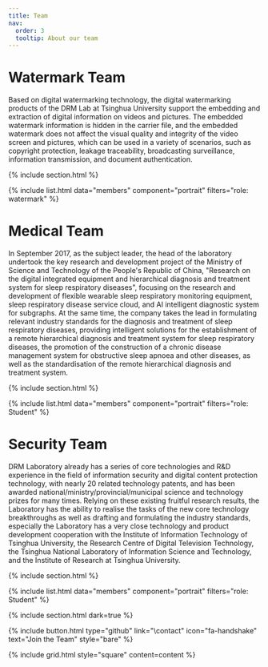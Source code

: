 ```yaml
---
title: Team
nav:
  order: 3
  tooltip: About our team
---
```


# <i class="fas fa-users"></i>Watermark Team

Based on digital watermarking technology, the digital watermarking products of the DRM Lab at Tsinghua University support the embedding and extraction of digital information on videos and pictures. The embedded watermark information is hidden in the carrier file, and the embedded watermark does not affect the visual quality and integrity of the video screen and pictures, which can be used in a variety of scenarios, such as copyright protection, leakage traceability, broadcasting surveillance, information transmission, and document authentication.

{% include section.html %}

{% include list.html data="members" component="portrait" filters="role: watermark" %}

# <i class="fas fa-users"></i>Medical Team
In September 2017, as the subject leader, the head of the laboratory undertook the key research and development project of the Ministry of Science and Technology of the People's Republic of China, "Research on the digital integrated equipment and hierarchical diagnosis and treatment system for sleep respiratory diseases", focusing on the research and development of flexible wearable sleep respiratory monitoring equipment, sleep respiratory disease service cloud, and AI intelligent diagnostic system for subgraphs. At the same time, the company takes the lead in formulating relevant industry standards for the diagnosis and treatment of sleep respiratory diseases, providing intelligent solutions for the establishment of a remote hierarchical diagnosis and treatment system for sleep respiratory diseases, the promotion of the construction of a chronic disease management system for obstructive sleep apnoea and other diseases, as well as the standardisation of the remote hierarchical diagnosis and treatment system.

{% include section.html %}

{% include list.html data="members" component="portrait" filters="role: Student" %}

# <i class="fas fa-users"></i>Security Team
DRM Laboratory already has a series of core technologies and R&D experience in the field of information security and digital content protection technology, with nearly 20 related technology patents, and has been awarded national/ministry/provincial/municipal science and technology prizes for many times. Relying on these existing fruitful research results, the Laboratory has the ability to realise the tasks of the new core technology breakthroughs as well as drafting and formulating the industry standards, especially the Laboratory has a very close technology and product development cooperation with the Institute of Information Technology of Tsinghua University, the Research Centre of Digital Television Technology, the Tsinghua National Laboratory of Information Science and Technology, and the Institute of Research at Tsinghua University.

{% include section.html %}

{% include list.html data="members" component="portrait" filters="role: Student" %}

{% include section.html dark=true %}

{%
  include button.html
  type="github"
  link="\contact"
  icon="fa-handshake"
  text="Join the Team"
  style="bare"
%}

{% include grid.html style="square" content=content %}
